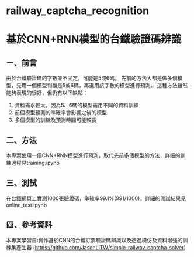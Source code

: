 # railway_captcha_recognition 
# 基於CNN+RNN模型的台鐵驗證碼辨識

## ㄧ、前言
由於台鐵驗證碼的字數並不固定，可能是5或6碼。
先前的方法大都是做多個模型，先用一個模型判斷是5或6碼，再選用該字數的模型進行預測。
這種方法雖然能夠表現的很好，但仍有以下缺點：
1. 資料需求較大，因為5、6碼的模型需用不同的資料訓練
2. 前個模型預測的準確率會影響之後的模型
3. 多個模型的訓練及預測時間可能較長

## 二、方法
本專案使用一個CNN+RNN模型進行預測，取代先前多個模型的方法，詳細的訓練過程見training.ipynb

## 三、測試
在台鐵網頁上實測1000張驗證碼，準確率99.1%(991/1000)，詳細的測試結果見online_test.ipynb

## 四、參考資料
本專案學習自:實作基於CNN的台鐵訂票驗證碼辨識以及透過模仿及資料增強的訓練集產生器 
(https://github.com/JasonLiTW/simple-railway-captcha-solver)
